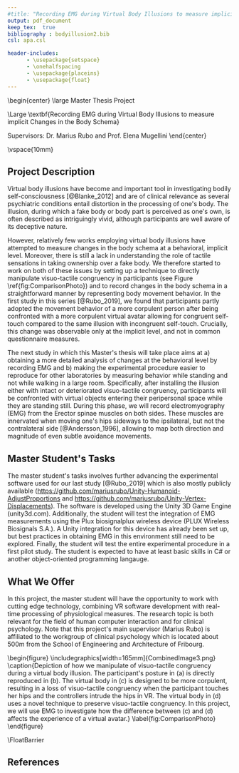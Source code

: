 ```yaml
---
#title: "Recording EMG during Virtual Body Illusions to measure implicit Changes in the Body Schema"
output: pdf_document
keep_tex:  true
bibliography : bodyillusion2.bib
csl: apa.csl

header-includes:
      - \usepackage{setspace}
      - \onehalfspacing
      - \usepackage{placeins}
      - \usepackage{float}
---
```

<!--- Installing does not work here. To install, use \usepackage in LaTeX, click to install automatically. Then go to C:\Program Files\MiKTeX 2.9\tex\latex\ and copy the
.sty file into the folder of this .Rmd file --->


\begin{center}
\large
Master Thesis Project

\Large
\textbf{Recording EMG during Virtual Body Illusions to measure implicit Changes in the Body Schema}

Supervisors: Dr. Marius Rubo and Prof. Elena Mugellini
\end{center}

\vspace{10mm}


## Project Description

Virtual body illusions have become and important tool in investigating bodily self-consciousness [@Blanke_2012] and are of clinical relevance as several psychiatric conditions entail distortion in the processing of one's body. The illusion, during which a fake body or body part is perceived as one's own, is often described as intriguingly vivid, although participants are well aware of its deceptive nature. 

However, relatively few works employing virtual body illusions have attempted to measure changes in the body schema at a behavioral, implicit level. Moreover, there is still a lack in understanding the role of tactile sensations in taking ownership over a fake body. We therefore started to work on both of these issues by setting up a technique to directly manipulate visuo-tactile congruency in participants (see Figure \ref{fig:ComparisonPhoto}) and to record changes in the body schema in a straightforward manner by representing body movement behavior. In the first study in this series [@Rubo_2019], we found that participants partly adopted the movement behavior of a more corpulent person after being confronted with a more corpulent virtual avatar allowing for congruent self-touch compared to the same illusion with incongruent self-touch. Crucially, this change was observable only at the implicit level, and not in common questionnaire measures.

The next study in which this Master's thesis will take place aims at a) obtaining a more detailed analysis of changes at the behavioral level by recording EMG and b) making the experimental procedure easier to reproduce for other laboratories by measuring behavior while standing and not while walking in a large room. Specifically, after installing the illusion either with intact or deteriorated visuo-tactile congruency, participants will be confronted with virtual objects entering their peripersonal space while they are standing still. During this phase, we will record electromyography (EMG) from the Erector spinae muscles on both sides. These muscles are innervated when moving one's hips sideways to the ipsilateral, but not the contralateral side [@Andersson_1996], allowing to map both direction and magnitude of even subtle avoidance movements.


## Master Student's Tasks
The master student's tasks involves further advancing the experimental software used for our last study [@Rubo_2019] which is also mostly publicly available (https://github.com/mariusrubo/Unity-Humanoid-AdjustProportions and https://github.com/mariusrubo/Unity-Vertex-Displacements). The software is developed using the Unity 3D Game Engine (unity3d.com). Additionally, the student will test the integration of EMG measurements using the Plux biosignalplux wireless device (PLUX Wireless Biosignals S.A.). A Unity integration for this device has already been set up, but best practices in obtaining EMG in this environment still need to be explored. Finally, the student will test the entire experimental procedure in a first pilot study. The student is expected to have at least basic skills in C# or another object-oriented programming langauge. 


## What We Offer
In this project, the master student will have the opportunity to work with cutting edge technology, combining VR software development with real-time processing of physiological measures. The research topic is both relevant for the field of human computer interaction and for clinical psychology. Note that this project's main supervisor (Marius Rubo) is affiliated to the workgroup of clinical psychology which is located about 500m from the School of Engineering and Architecture of Fribourg. 


\begin{figure}
  \includegraphics[width=165mm]{CombinedImage3.png}
  \caption{Depiction of how we manipulate of visuo-tactile congruency during a virtual body illusion. The participant's posture in (a) is directly reproduced in (b). The virtual body in (c) is designed to be more corpulent, resulting in a loss of visuo-tactile congruency when the participant touches her hips and the controllers intrude the hips in VR. The virtual body in (d) uses a novel technique to preserve visuo-tactile congruency. In this project, we will use EMG to investigate how the difference between (c) and (d) affects the experience of a virtual avatar.}
  \label{fig:ComparisonPhoto}
\end{figure}

\FloatBarrier


## References
